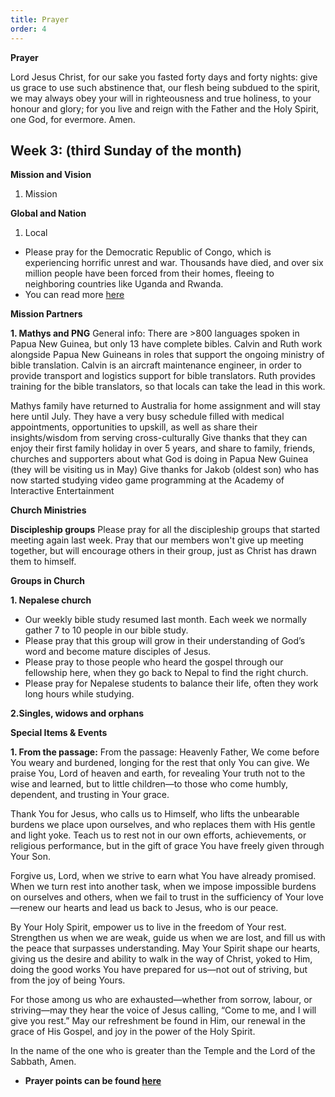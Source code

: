 ```yaml
---
title: Prayer
order: 4
---
```

**Prayer**

Lord Jesus Christ, for our sake you fasted forty days and forty nights: give us grace to use such abstinence that, our flesh being subdued to the spirit, we may always obey your will in righteousness and true holiness, to your honour and glory; for you live and reign with the Father and the Holy Spirit, one God, for evermore. Amen.


## Week 3: (third Sunday of the month) 


**Mission and Vision**

1. Mission

  
**Global and Nation**

1. Local
- Please pray for the Democratic Republic of Congo, which is experiencing horrific unrest and war. Thousands have died, and over six million people have been forced from their homes, fleeing to neighboring countries like Uganda and Rwanda. 
- You can read more [here](https://sydneyanglicans.net/news/children-caught-in-congo-chaos/54657)

  
**Mission Partners**

**1. Mathys and PNG**
General info: There are >800 languages spoken in Papua New Guinea, but only 13 have complete bibles. Calvin and Ruth work alongside Papua New Guineans in roles that support the ongoing ministry of bible translation. Calvin is an aircraft maintenance engineer, in order to provide transport and logistics support for bible translators. Ruth provides training for the bible translators, so that locals can take the lead in this work. 

Mathys family have returned to Australia for home assignment and will stay here until July. They have a very busy schedule filled with medical appointments, opportunities to upskill, as well as share their insights/wisdom from serving cross-culturally 
Give thanks that they can enjoy their first family holiday in over 5 years, and share to family, friends, churches and supporters about what God is doing in Papua New Guinea (they will be visiting us in May)
Give thanks for Jakob (oldest son) who has now started studying video game programming at the Academy of Interactive Entertainment


**Church Ministries**

**Discipleship groups**
Please pray for all the discipleship groups that started meeting again last week. Pray that our members won't give up meeting together, but will encourage others in their group, just as Christ has drawn them to himself.


**Groups in Church**

**1. Nepalese church**
- Our weekly bible study resumed last month. Each week we normally gather 7 to 10 people in our bible study. 
- Please pray that this group will grow in their understanding of God’s word and become mature disciples of Jesus. 
- Please pray to those people who heard the gospel through our fellowship here, when they go back to Nepal to find the right church. 
- Please pray for Nepalese students to balance their life, often they work long hours while studying. 

**2.Singles, widows and orphans**


**Special Items & Events**

**1. From the passage:**
From the passage:
Heavenly Father,
We come before You weary and burdened, longing for the rest that only You can give. We praise You, Lord of heaven and earth, for revealing Your truth not to the wise and learned, but to little children—to those who come humbly, dependent, and trusting in Your grace.

Thank You for Jesus, who calls us to Himself, who lifts the unbearable burdens we place upon ourselves, and who replaces them with His gentle and light yoke. Teach us to rest not in our own efforts, achievements, or religious performance, but in the gift of grace You have freely given through Your Son.

Forgive us, Lord, when we strive to earn what You have already promised. When we turn rest into another task, when we impose impossible burdens on ourselves and others, when we fail to trust in the sufficiency of Your love—renew our hearts and lead us back to Jesus, who is our peace.

By Your Holy Spirit, empower us to live in the freedom of Your rest. Strengthen us when we are weak, guide us when we are lost, and fill us with the peace that surpasses understanding. May Your Spirit shape our hearts, giving us the desire and ability to walk in the way of Christ, yoked to Him, doing the good works You have prepared for us—not out of striving, but from the joy of being Yours.

For those among us who are exhausted—whether from sorrow, labour, or striving—may they hear the voice of Jesus calling, “Come to me, and I will give you rest.” May our refreshment be found in Him, our renewal in the grace of His Gospel, and joy in the power of the Holy Spirit.

In the name of the one who is greater than the Temple and the Lord of the Sabbath,
Amen.

- **Prayer points can be found [here](https://stgeorgeshurstville.org.au/prayer)**
